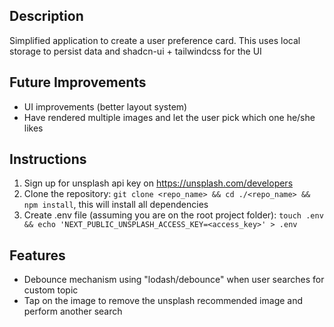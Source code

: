 ## Description

Simplified application to create a user preference card. This uses local storage to persist data and shadcn-ui + tailwindcss for the UI

## Future Improvements

- UI improvements (better layout system)
- Have rendered multiple images and let the user pick which one he/she likes

## Instructions

1) Sign up for unsplash api key on https://unsplash.com/developers
2) Clone the repository:
`git clone <repo_name> && cd ./<repo_name> && npm install`, this will install all dependencies
3) Create .env file (assuming you are on the root project folder):
`touch .env && echo 'NEXT_PUBLIC_UNSPLASH_ACCESS_KEY=<access_key>' > .env`

## Features

- Debounce mechanism using "lodash/debounce" when user searches for custom topic
- Tap on the image to remove the unsplash recommended image and perform another search

